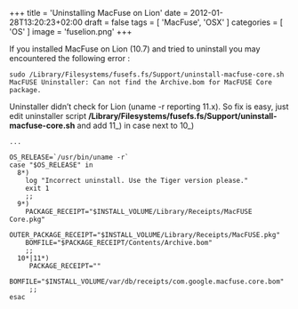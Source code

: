 +++
title = 'Uninstalling MacFuse on Lion'
date = 2012-01-28T13:20:23+02:00
draft = false
tags = [ 'MacFuse', 'OSX' ]
categories = [ 'OS' ]
image = 'fuselion.png'
+++

If you installed MacFuse on Lion (10.7) and tried to uninstall you may encountered the following error :

```
sudo /Library/Filesystems/fusefs.fs/Support/uninstall-macfuse-core.sh
MacFUSE Uninstaller: Can not find the Archive.bom for MacFUSE Core package.
```

Uninstaller didn’t check for Lion (uname -r reporting 11.x). So fix is easy, just edit uninstaller script **/Library/Filesystems/fusefs.fs/Support/uninstall-macfuse-core.sh** and add 11_) in case next to 10_)

```
...

OS_RELEASE=`/usr/bin/uname -r`
case "$OS_RELEASE" in
  8*)
    log "Incorrect uninstall. Use the Tiger version please."
    exit 1
    ;;
  9*)
    PACKAGE_RECEIPT="$INSTALL_VOLUME/Library/Receipts/MacFUSE Core.pkg"
    OUTER_PACKAGE_RECEIPT="$INSTALL_VOLUME/Library/Receipts/MacFUSE.pkg"
    BOMFILE="$PACKAGE_RECEIPT/Contents/Archive.bom"
    ;;
  10*|11*)
     PACKAGE_RECEIPT=""
     BOMFILE="$INSTALL_VOLUME/var/db/receipts/com.google.macfuse.core.bom"
     ;;
esac
```